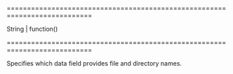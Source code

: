 ===========================================================================
<!--type-->String | function()<!--/type-->
===========================================================================

<!--shortDescription-->
Specifies which data field provides file and directory names.
<!--/shortDescription-->

<!--fullDescription-->

<!--/fullDescription-->